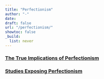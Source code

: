 ```yaml
---
title: "Perfectionism"
author: "-"
date:  
draft: false
url: "/perfectionism/"
showtoc: false
_build:
  list: never
---
```




### [The True Implications of Perfectionism](/the-true-implications-of-perfectionism/)

### [Studies Exposing Perfectionism](/studies-exposing-perfectionism/)

